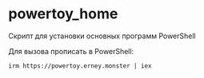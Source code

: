 # powertoy_home
Скрипт для установки основных программ PowerShell

Для вызова прописать в PowerShell:
```
irm https://powertoy.erney.monster | iex
```
